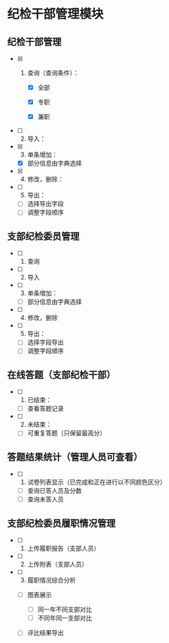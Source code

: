 # 纪检干部管理模块

## 纪检干部管理

- [x] 1. 查询（查询条件）：

      - [x] 全部

      - [x] 专职

      - [x] 兼职

- [ ] 2. 导入：

- [x] 3. 单条增加：

    - [x] 部分信息由字典选择

- [x] 4. 修改，删除：

- [ ] 5. 导出：
    - [ ] 选择导出字段
    - [ ] 调整字段顺序

## 支部纪检委员管理

- [ ] 1. 查询

- [ ] 2. 导入

- [ ] 3. 单条增加：

    - [ ] 部分信息由字典选择

- [ ] 4. 修改，删除
- [ ] 5. 导出：
    - [ ] 选择字段导出
    - [ ] 调整字段顺序

## 在线答题（支部纪检干部）

- [ ] 1. 已结束：

    - [ ] 查看答题记录

- [ ] 2. 未结束：

    - [ ] 可重复答题（只保留最高分）

## 答题结果统计（管理人员可查看）

- [ ] 1. 试卷列表显示（已完成和正在进行以不同颜色区分）
    - [ ] 查询已答人员及分数
    - [ ] 查询未答人员

## 支部纪检委员履职情况管理

- [ ] 1. 上传履职报告（支部人员）
- [ ] 2. 上传附表（支部人员）
- [ ] 3. 履职情况综合分析
    - [ ] 图表展示
        - [ ] 同一年不同支部对比
        - [ ] 不同年同一支部对比
    - [ ] 评比结果导出

